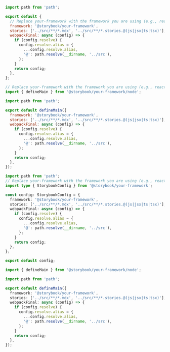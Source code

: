 <!-- TODO: Needs vetting for Webpack-based and future framework support -->

```js filename=".storybook/main.js" renderer="common" language="js" tabTitle="CSF 3"
import path from 'path';

export default {
  // Replace your-framework with the framework you are using (e.g., react-webpack5, vue3-vite)
  framework: '@storybook/your-framework',
  stories: ['../src/**/*.mdx', '../src/**/*.stories.@(js|jsx|ts|tsx)'],
  webpackFinal: async (config) => {
    if (config.resolve) {
      config.resolve.alias = {
        ...config.resolve.alias,
        '@': path.resolve(__dirname, '../src'),
      };
    }
    return config;
  },
};
```

```js filename=".storybook/main.js" renderer="react" language="js" tabTitle="CSF Factory 🧪"
// Replace your-framework with the framework you are using (e.g., react-vite, nextjs, experimental-nextjs-vite)
import { defineMain } from '@storybook/your-framework/node';

import path from 'path';

export default defineMain({
  framework: '@storybook/your-framework',
  stories: ['../src/**/*.mdx', '../src/**/*.stories.@(js|jsx|ts|tsx)'],
  webpackFinal: async (config) => {
    if (config.resolve) {
      config.resolve.alias = {
        ...config.resolve.alias,
        '@': path.resolve(__dirname, '../src'),
      };
    }
    return config;
  },
});
```

```ts filename=".storybook/main.ts" renderer="common" language="ts" tabTitle="CSF 3"
import path from 'path';
// Replace your-framework with the framework you are using (e.g., react-webpack5, vue3-vite)
import type { StorybookConfig } from '@storybook/your-framework';

const config: StorybookConfig = {
  framework: '@storybook/your-framework',
  stories: ['../src/**/*.mdx', '../src/**/*.stories.@(js|jsx|ts|tsx)'],
  webpackFinal: async (config) => {
    if (config.resolve) {
      config.resolve.alias = {
        ...config.resolve.alias,
        '@': path.resolve(__dirname, '../src'),
      };
    }
    return config;
  },
};

export default config;
```

```ts filename=".storybook/main.ts" renderer="react" language="ts" tabTitle="CSF Factory 🧪"
import { defineMain } from '@storybook/your-framework/node';

import path from 'path';

export default defineMain({
  framework: '@storybook/your-framework',
  stories: ['../src/**/*.mdx', '../src/**/*.stories.@(js|jsx|ts|tsx)'],
  webpackFinal: async (config) => {
    if (config.resolve) {
      config.resolve.alias = {
        ...config.resolve.alias,
        '@': path.resolve(__dirname, '../src'),
      };
    }
    return config;
  },
});
```
